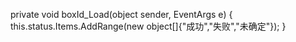 private void boxId_Load(object sender, EventArgs e)
        {
            this.status.Items.AddRange(new object[]{"成功","失败","未确定"});
        }
